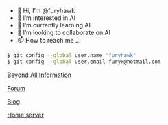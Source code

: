 - 👋 Hi, I’m @furyhawk
- 👀 I’m interested in AI
- 🌱 I’m currently learning AI
- 💞️ I’m looking to collaborate on AI
- 📫 How to reach me ...

```sh
$ git config --global user.name "furyhawk"
$ git config --global user.email furyx@hotmail.com
```

[Beyond All Information](https://bai.furyhawk.lol/)

[Forum](https://forum.furyhawk.lol/)

[Blog](https://info.furyhawk.lol/)

[Home server](https://github.com/furyhawk/cloudy)

<!---
furyhawk/furyhawk is a ✨ special ✨ repository because its `README.md` (this file) appears on your GitHub profile.
You can click the Preview link to take a look at your changes.
--->
